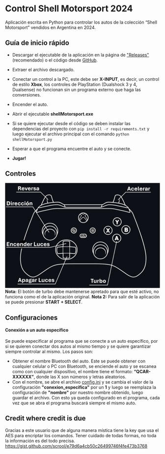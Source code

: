 # Control Shell Motorsport 2024

Aplicación escrita en Python para controlar los autos de la colección “Shell Motorsport” vendidos en Argentina en 2024.

## Guía de inicio rápido

- Descargar el ejecutable de la aplicación en la página de ["Releases"](https://github.com/tdominguez33/shell-motorsport-control/releases/latest) (recomendado) o el código desde [GitHub](https://github.com/tdominguez33/shell-motorsport-control/archive/refs/heads/main.zip).
- Extraer el archivo descargado.

- Conectar un control a la PC, este debe ser **X-INPUT**, es decir, un control de estilo **Xbox**, los controles de PlayStation (Dualshock 3 y 4, Dualsense) no funcionan sin un programa externo que haga las conversiones.
- Encender el auto.
- Abrir el ejecutable **shellMotorsport.exe**
- Si se quiere ejecutar desde el código se deben instalar las dependencias del proyecto con ```pip install -r requirements.txt``` y luego ejecutar el archivo principal con el comando ```python shellMotorsport.py```
- Esperar a que el programa encuentre el auto y se conecte.
- **Jugar!**

## Controles
![controles](./img/controles.png)
**Nota:** El botón de turbo debe mantenerse apretado para que esté activo, no funciona como el de la aplicación original.
**Nota 2:** Para salir de la aplicación se puede presionar **START + SELECT**.

## Configuraciones
#### Conexión a un auto específico
Se puede especificar al programa que se conecte a un auto específico, por si se quieren conectar dos autos al mismo tiempo y se quiere garantizar siempre controlar al mismo. Los pasos son:
- Obtener el nombre Bluetooth del auto. Este se puede obtener con cualquier celular o PC con Bluetooth, se enciende el auto y se escanea como con cualquier dispositivo, el nombre tiene el formato: **“QCAR-XXXXXX”**, donde las X son números y letras aleatorios.
- Con el nombre, se abre el archivo [config.ini](./config.ini) y se cambia el valor de la configuración **"conexion_especifica"** por un **1** y luego se reemplaza la configuración de **"nombre"** por nuestro nombre obtenido, luego guardar el archivo. Con esto ya queda configurado en el programa, cada vez que se abra el programa buscará siempre el mismo auto.

## Credit where credit is due
Gracias a este usuario que de alguna manera mística tiene la key que usa el AES para encriptar los comandos. Tener cuidado de todas formas, no toda la información es del todo precisa.
https://gist.github.com/scrool/e79d6a4cb50c26499746f4fe473b3768
